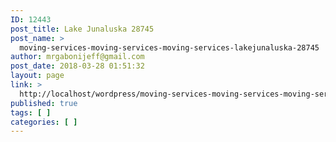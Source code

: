 ```yaml
---
ID: 12443
post_title: Lake Junaluska 28745
post_name: >
  moving-services-moving-services-moving-services-lakejunaluska-28745
author: mrgabonijeff@gmail.com
post_date: 2018-03-28 01:51:32
layout: page
link: >
  http://localhost/wordpress/moving-services-moving-services-moving-services-lakejunaluska-28745/
published: true
tags: [ ]
categories: [ ]
---
```

